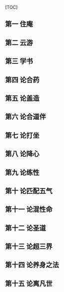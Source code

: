 [TOC]

## 第一 住庵
## 第二 云游
## 第三 学书
## 第四 论合药
## 第五 论盖造
## 第六 论合道伴
## 第七 论打坐
## 第八 论降心
## 第九 论练性
## 第十 论匹配五气
## 第十一 论混性命
## 第十二 论圣道
## 第十三 论超三界
## 第十四 论养身之法
## 第十五 论离凡世

